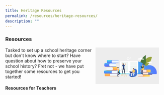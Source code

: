 ```yaml
---
title: Heritage Resources
permalink: /resources/heritage-resources/
description: ""
---
```

### **Resources**
<img src="/images/resources1.jpg" style="width:40%;margin-right:15px;" align = "right">
Tasked to set up a school heritage corner but don't know where to start? Have question about how to preserve your school history? Fret not - we have put together some resources to get you started!

#### **Resources for Teachers**
